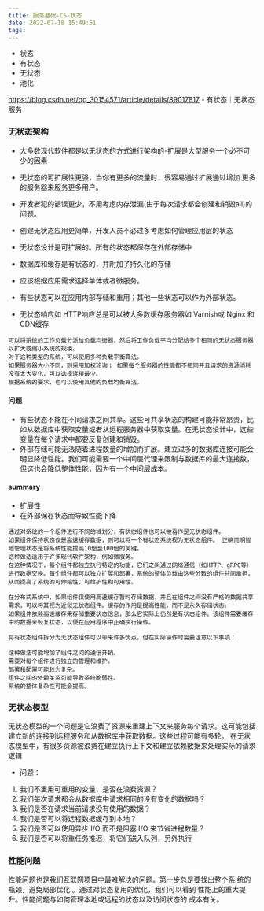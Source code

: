 ```yaml
---
title: 服务基础-CS-状态
date: 2022-07-18 15:49:51
tags:
---
```

- 状态
- 有状态
- 无状态
- 池化

https://blog.csdn.net/qq_30154571/article/details/89017817 - 有状态｜无状态服务

### 无状态架构
- 大多数现代软件都是以无状态的方式进行架构的-扩展是大型服务一个必不可少的因素
- 无状态的可扩展性更强，当你有更多的流量时，很容易通过扩展通过增加 更多的服务器来服务更多用户。
- 开发者犯的错误更少，不用考虑内存泄漏(由于每次请求都会创建和销毁all)的问题。
- 创建无状态应用更简单，开发人员不必过多考虑如何管理应用层的状态
- 无状态设计是可扩展的。所有的状态都保存在外部存储中

- 数据库和缓存是有状态的，并附加了持久化的存储
- 应该根据应用需求选择单体或者微服务。
- 有些状态可以在应用内部存储和重用；其他一些状态可以作为外部状态。
- 无状态响应如 HTTP响应总是可以被大多数缓存服务器如 Varnish或 Nginx 和 CDN缓存
```
可以将系统的工作负载分派给负载均衡器，然后将工作负载平均分配给多个相同的无状态服务器以扩大或缩小系统的规模。 
对于这种类型的系统，可以使用多种负载平衡算法。 
如果服务器大小不同，则采用加权轮询； 如果每个服务器的性能都不相同并且请求的资源消耗没有太大变化，可以选择连接最少。 
根据系统的要求，也可以使用其他的负载均衡算法。
```
#### 问题
- 有些状态不能在不同请求之间共享。这些可共享状态的构建可能非常昂贵，比如从数据库中获取变量或者从远程服务器中获取变量。在无状态设计中，这些变量在每个请求中都要反复创建和销毁。
- 外部存储可能无法随着进程数量的增加而扩展。建立过多的数据库连接可能会明显降低性能。我们可能需要一个中间层代理来限制与数据库的最大连接数，但这也会降低整体性能，因为有一个中间层成本。

#### summary
- 扩展性
- 在外部保存状态而导致性能下降
```
通过对系统的一个组件进行不同的域划分，有状态组件也可以被看作是无状态组件。
如果组件保持状态仅是高速缓存数据，则可以将一个有状态系统视为无状态组件。 正确而明智地管理状态是将系统性能提高10倍至100倍的关键。
这种做法适用于许多现代软件架构，例如微服务。
在这种情况下，每个组件都独立执行特定的功能，它们之间通过网络通信（如HTTP、gRPC等）进行数据交换。每个组件都可以独立扩展和部署，系统的整体负载由这些分散的组件共同承担，从而提高了系统的可伸缩性、可维护性和可用性。
```
```
在分布式系统中，如果组件仅使用高速缓存暂时存储数据，并且在组件之间没有严格的数据共享需求，可以将其视为近似无状态组件。缓存的作用是提高性能，而不是永久存储状态。
如果组件依赖高速缓存来存储重要状态信息，那么它实际上仍然是有状态组件。该组件需要缓存中的数据来恢复状态，以便在应用程序中正确执行操作。
```
```
将有状态组件拆分为无状态组件可以带来许多优点，但在实际操作时需要注意以下事项：

这种做法可能增加了组件之间的通信开销。
需要对每个组件进行独立的管理和维护。
部署和配置可能较为复杂。
组件之间的依赖关系可能导致系统脆弱性。
系统的整体复杂性可能会提高。
```

### 无状态模型
无状态模型的一个问题是它浪费了资源来重建上下文来服务每个请求。这可能包括建立新的连接到远程服务和从数据库中获取数据。这些过程可能有多轮。
在无状态模型中，有很多资源被浪费在建立执行上下文和建立依赖数据来处理实际的请求逻辑

- 问题：
1.  我们不重用可重用的变量，是否在浪费资源？ 
2.  我们每次请求都会从数据库中请求相同的没有变化的数据吗？ 
3.  我们是否在请求当前请求没有使用的数据？ 
4.  我们是否可以将远程数据缓存到本地？ 
5.  我们是否可以使用异步 I/O 而不是阻塞 I/O 来节省进程数量？ 
6.  我们是否可以将重任务推迟，将它们送入队列，另外执行


### 性能问题
性能问题也是我们互联网项目中最难解决的问题。第一步总是要找出整个系 统的瓶颈，避免局部优化
。通过对状态复用的优化，我们可以看到 性能上的重大提升。性能问题与如何管理本地或远程的状态以及访问状态的 成本有关。
